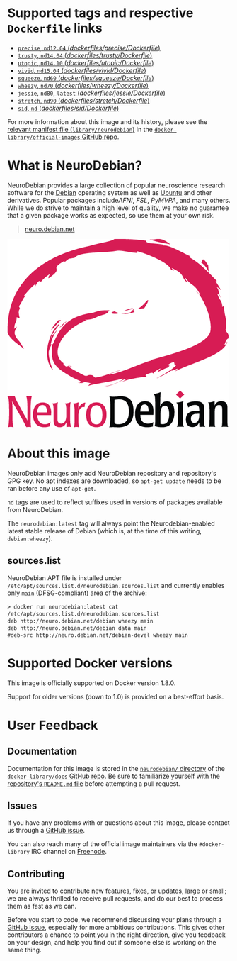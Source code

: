 # Supported tags and respective `Dockerfile` links

-	[`precise`, `nd12.04` (*dockerfiles/precise/Dockerfile*)](https://github.com/neurodebian/dockerfiles/blob/2872942a3d69d4ea732000c8fa29dd6ce0e32cc8/dockerfiles/precise/Dockerfile)
-	[`trusty`, `nd14.04` (*dockerfiles/trusty/Dockerfile*)](https://github.com/neurodebian/dockerfiles/blob/2872942a3d69d4ea732000c8fa29dd6ce0e32cc8/dockerfiles/trusty/Dockerfile)
-	[`utopic`, `nd14.10` (*dockerfiles/utopic/Dockerfile*)](https://github.com/neurodebian/dockerfiles/blob/2872942a3d69d4ea732000c8fa29dd6ce0e32cc8/dockerfiles/utopic/Dockerfile)
-	[`vivid`, `nd15.04` (*dockerfiles/vivid/Dockerfile*)](https://github.com/neurodebian/dockerfiles/blob/2872942a3d69d4ea732000c8fa29dd6ce0e32cc8/dockerfiles/vivid/Dockerfile)
-	[`squeeze`, `nd60` (*dockerfiles/squeeze/Dockerfile*)](https://github.com/neurodebian/dockerfiles/blob/2872942a3d69d4ea732000c8fa29dd6ce0e32cc8/dockerfiles/squeeze/Dockerfile)
-	[`wheezy`, `nd70` (*dockerfiles/wheezy/Dockerfile*)](https://github.com/neurodebian/dockerfiles/blob/2872942a3d69d4ea732000c8fa29dd6ce0e32cc8/dockerfiles/wheezy/Dockerfile)
-	[`jessie`, `nd80`, `latest` (*dockerfiles/jessie/Dockerfile*)](https://github.com/neurodebian/dockerfiles/blob/2872942a3d69d4ea732000c8fa29dd6ce0e32cc8/dockerfiles/jessie/Dockerfile)
-	[`stretch`, `nd90` (*dockerfiles/stretch/Dockerfile*)](https://github.com/neurodebian/dockerfiles/blob/2872942a3d69d4ea732000c8fa29dd6ce0e32cc8/dockerfiles/stretch/Dockerfile)
-	[`sid`, `nd` (*dockerfiles/sid/Dockerfile*)](https://github.com/neurodebian/dockerfiles/blob/2872942a3d69d4ea732000c8fa29dd6ce0e32cc8/dockerfiles/sid/Dockerfile)

For more information about this image and its history, please see the [relevant manifest file (`library/neurodebian`)](https://github.com/docker-library/official-images/blob/master/library/neurodebian) in the [`docker-library/official-images` GitHub repo](https://github.com/docker-library/official-images).

# What is NeuroDebian?

NeuroDebian provides a large collection of popular neuroscience research software for the [Debian](http://www.debian.org) operating system as well as [Ubuntu](http://www.ubuntu.com) and other derivatives. Popular packages include*AFNI*, *FSL*, *PyMVPA*, and many others. While we do strive to maintain a high level of quality, we make no guarantee that a given package works as expected, so use them at your own risk.

> [neuro.debian.net](http://neuro.debian.net/)

![logo](https://raw.githubusercontent.com/docker-library/docs/master/neurodebian/logo.png)

# About this image

NeuroDebian images only add NeuroDebian repository and repository's GPG key. No apt indexes are downloaded, so `apt-get update` needs to be ran before any use of `apt-get`.

`nd` tags are used to reflect suffixes used in versions of packages available from NeuroDebian.

The `neurodebian:latest` tag will always point the Neurodebian-enabled latest stable release of Debian (which is, at the time of this writing, `debian:wheezy`).

## sources.list

NeuroDebian APT file is installed under `/etc/apt/sources.list.d/neurodebian.sources.list` and currently enables only `main` (DFSG-compliant) area of the archive:

	> docker run neurodebian:latest cat /etc/apt/sources.list.d/neurodebian.sources.list
	deb http://neuro.debian.net/debian wheezy main
	deb http://neuro.debian.net/debian data main
	#deb-src http://neuro.debian.net/debian-devel wheezy main

# Supported Docker versions

This image is officially supported on Docker version 1.8.0.

Support for older versions (down to 1.0) is provided on a best-effort basis.

# User Feedback

## Documentation

Documentation for this image is stored in the [`neurodebian/` directory](https://github.com/docker-library/docs/tree/master/neurodebian) of the [`docker-library/docs` GitHub repo](https://github.com/docker-library/docs). Be sure to familiarize yourself with the [repository's `README.md` file](https://github.com/docker-library/docs/blob/master/README.md) before attempting a pull request.

## Issues

If you have any problems with or questions about this image, please contact us through a [GitHub issue](https://github.com/neurodebian/dockerfiles/issues).

You can also reach many of the official image maintainers via the `#docker-library` IRC channel on [Freenode](https://freenode.net).

## Contributing

You are invited to contribute new features, fixes, or updates, large or small; we are always thrilled to receive pull requests, and do our best to process them as fast as we can.

Before you start to code, we recommend discussing your plans through a [GitHub issue](https://github.com/neurodebian/dockerfiles/issues), especially for more ambitious contributions. This gives other contributors a chance to point you in the right direction, give you feedback on your design, and help you find out if someone else is working on the same thing.
